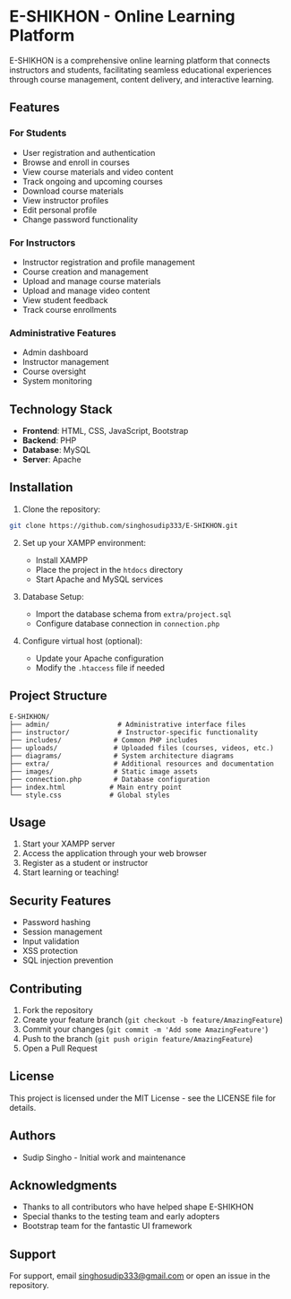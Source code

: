 # E-SHIKHON - Online Learning Platform

E-SHIKHON is a comprehensive online learning platform that connects instructors and students, facilitating seamless educational experiences through course management, content delivery, and interactive learning.

## Features

### For Students
- User registration and authentication
- Browse and enroll in courses
- View course materials and video content
- Track ongoing and upcoming courses
- Download course materials
- View instructor profiles
- Edit personal profile
- Change password functionality

### For Instructors
- Instructor registration and profile management
- Course creation and management
- Upload and manage course materials
- Upload and manage video content
- View student feedback
- Track course enrollments

### Administrative Features
- Admin dashboard
- Instructor management
- Course oversight
- System monitoring

## Technology Stack

- **Frontend**: HTML, CSS, JavaScript, Bootstrap
- **Backend**: PHP
- **Database**: MySQL
- **Server**: Apache

## Installation

1. Clone the repository:
```bash
git clone https://github.com/singhosudip333/E-SHIKHON.git
```

2. Set up your XAMPP environment:
   - Install XAMPP
   - Place the project in the `htdocs` directory
   - Start Apache and MySQL services

3. Database Setup:
   - Import the database schema from `extra/project.sql`
   - Configure database connection in `connection.php`

4. Configure virtual host (optional):
   - Update your Apache configuration
   - Modify the `.htaccess` file if needed

## Project Structure

```
E-SHIKHON/
├── admin/                 # Administrative interface files
├── instructor/            # Instructor-specific functionality
├── includes/             # Common PHP includes
├── uploads/              # Uploaded files (courses, videos, etc.)
├── diagrams/             # System architecture diagrams
├── extra/                # Additional resources and documentation
├── images/               # Static image assets
├── connection.php        # Database configuration
├── index.html           # Main entry point
└── style.css            # Global styles
```

## Usage

1. Start your XAMPP server
2. Access the application through your web browser
3. Register as a student or instructor
4. Start learning or teaching!

## Security Features

- Password hashing
- Session management
- Input validation
- XSS protection
- SQL injection prevention

## Contributing

1. Fork the repository
2. Create your feature branch (`git checkout -b feature/AmazingFeature`)
3. Commit your changes (`git commit -m 'Add some AmazingFeature'`)
4. Push to the branch (`git push origin feature/AmazingFeature`)
5. Open a Pull Request

## License

This project is licensed under the MIT License - see the LICENSE file for details.

## Authors

- Sudip Singho - Initial work and maintenance

## Acknowledgments

- Thanks to all contributors who have helped shape E-SHIKHON
- Special thanks to the testing team and early adopters
- Bootstrap team for the fantastic UI framework

## Support

For support, email singhosudip333@gmail.com or open an issue in the repository.
